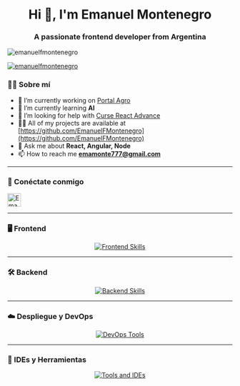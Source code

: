 <h1 align="center">Hi 👋, I'm Emanuel Montenegro</h1>
<h3 align="center">A passionate frontend developer from Argentina</h3>

<p align="left">
  <img src="https://komarev.com/ghpvc/?username=emanuelfmontenegro&label=Profile%20views&color=0e75b6&style=flat" alt="emanuelfmontenegro" />
</p>

<p align="left">
  <a href="https://github.com/ryo-ma/github-profile-trophy">
    <img src="https://github-profile-trophy.vercel.app/?username=emanuelfmontenegro" alt="emanuelfmontenegro" />
  </a>
</p>

### 👨‍💻 Sobre mí
- 🔭 I’m currently working on [Portal Agro](https://github.com/EmanuelFMontenegro/PortalAgro)
- 🌱 I’m currently learning **AI**
- 🤝 I’m looking for help with [Curse React Advance](https://www.udemy.com/course/react-de-principiante-a-experto-creando-mas-de-10-aplicaciones/learn/lecture/29679702?start=0#overview)
- 👨‍💻 All of my projects are available at [https://github.com/EmanuelFMontenegro](https://github.com/EmanuelFMontenegro)
- 💬 Ask me about **React, Angular, Node**
- 📫 How to reach me **emamonte777@gmail.com**

---

### 🔗 Conéctate conmigo
<p align="left">
  <a href="https://www.linkedin.com/in/tu-usuario-linkedin/" target="_blank">
    <img align="center" src="https://upload.wikimedia.org/wikipedia/commons/8/81/LinkedIn_icon.svg" alt="Emanuel Montenegro LinkedIn" height="30" />
  </a>
</p>



---

### 🖥️ Frontend
<p align="center">
  <a href="https://skillicons.dev">
    <img src="https://skillicons.dev/icons?i=html,css,sass,bootstrap,materialui,tailwind,react,vue,angular,flutter" alt="Frontend Skills" />
  </a>
</p>

---

### 🛠️ Backend
<p align="center">
  <a href="https://skillicons.dev">
    <img src="https://skillicons.dev/icons?i=nodejs,express,php,dotnet,spring,java,python" alt="Backend Skills" />
  </a>
</p>

---

### ☁️ Despliegue y DevOps
<p align="center">
  <a href="https://skillicons.dev">
    <img src="https://skillicons.dev/icons?i=aws,gcp,azure,docker,kubernetes" alt="DevOps Tools" />
  </a>
</p>

---

### 🧰 IDEs y Herramientas
<p align="center">
  <a href="https://skillicons.dev">
    <img src="https://skillicons.dev/icons?i=vscode,visualstudio,figma,postman,git,github,gitlab,tensorflow" alt="Tools and IDEs" />
  </a>
</p>
